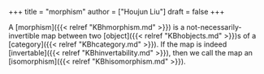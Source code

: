 +++
title = "morphism"
author = ["Houjun Liu"]
draft = false
+++

A [morphism]({{< relref "KBhmorphism.md" >}}) is a not-necessarily-invertible map between two [object]({{< relref "KBhobjects.md" >}})s of a [category]({{< relref "KBhcategory.md" >}}). If the map is indeed [invertable]({{< relref "KBhinvertability.md" >}}), then we call the map an [isomorphism]({{< relref "KBhisomorphism.md" >}}).
